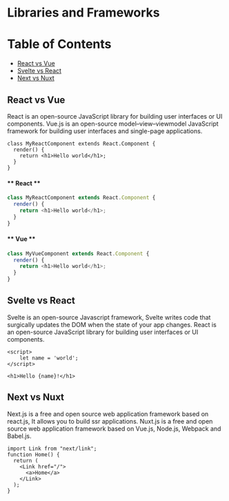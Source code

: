 # Libraries and Frameworks

Table of Contents
=================

   * [React vs Vue](#React-vs-Vue)
   * [Svelte vs React](#Svelte-vs-React)
   * [Next vs Nuxt](#Next-vs-Nuxt)


## React vs Vue
React is an open-source JavaScript library for building user interfaces or UI components.
Vue.js is an open-source model–view–viewmodel JavaScript framework for building user interfaces and single-page applications.

```React Class Component
class MyReactComponent extends React.Component {
  render() {
    return <h1>Hello world</h1>;
  }
}
```
<!-- tabs:start -->

#### ** React **

```javascript
class MyReactComponent extends React.Component {
  render() {
    return <h1>Hello world</h1>;
  }
}
```

#### ** Vue **

```javascript
class MyVueComponent extends React.Component {
  render() {
    return <h1>Hello world</h1>;
  }
}
```

<!-- tabs:end -->

## Svelte vs React
Svelte is an open-source Javascript framework, Svelte writes code that surgically updates the DOM when the state of your app changes.
React is an open-source JavaScript library for building user interfaces or UI components.


```Svelte Component
<script>
	let name = 'world';
</script>

<h1>Hello {name}!</h1>
```


## Next vs Nuxt
Next.js is a free and open source web application framework based on react.js, It allows you to build ssr applications.
Nuxt.js is a free and open source web application framework based on Vue.js, Node.js, Webpack and Babel.js.

```Next Basic link
import Link from "next/link";
function Home() {
  return (
    <Link href="/">
      <a>Home</a>
    </Link>
  );
}
```
